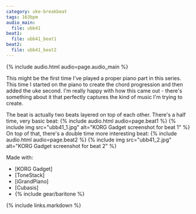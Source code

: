 ```yaml
---
category: uke-breakbeat
tags: 163bpm
audio_main:
  file: ubb41
beat1:
  file: ubb41_beat1
beat2:
  file: ubb41_beat2
---
```

{% include audio.html audio=page.audio_main %}

This might be the first time I've played a proper piano part in this series. This time I started on the piano to create the chord progression and then added the uke second. I'm really happy with how this came out - there's something about it that perfectly captures the kind of music I'm trying to create. 

The beat is actually two beats layered on top of each other. There's a half time, very basic beat:
{% include audio.html audio=page.beat1 %}
{% include img src="ubb41_1.jpg" alt="KORG Gadget screenshot for beat 1" %}
On top of that, there's a double time more interesting beat:
{% include audio.html audio=page.beat2 %}
{% include img src="ubb41_2.jpg" alt="KORG Gadget screenshot for beat 2" %}

Made with:

* [KORG Gadget]
* [ToneStack]
* [iGrandPiano]
* [Cubasis]
* {% include gear/baritone %}

{% include links.markdown %}